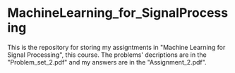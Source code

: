 # MachineLearning_for_SignalProcessing
This is the repository for storing my assigntments in "Machine Learning for Signal Processing", this course. 
The problems' decriptions are in the "Problem_set_2.pdf" and my answers are in the "Assignment_2.pdf".
